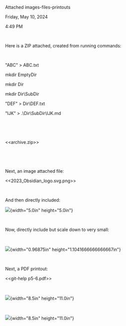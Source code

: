 Attached images-files-printouts

Friday, May 10, 2024

4:49 PM

 

Here is a ZIP attached, created from running commands:

 

\"ABC\" \> ABC.txt

mkdir EmptyDir

mkdir Dir

mkdir Dir\\SubDir

\"DEF\" \> Dir\\DEF.txt

\"IJK\" \> .\\Dir\\SubDir\\IJK.md

 

 

\<\<archive.zip\>\>

 

 

Next, an image attached file:

\<\<2023_Obsidian_logo.svg.png\>\>

 

And then directly included:

![](006_Attached_images-files-printouts_000.png){width="5.0in" height="5.0in"}

 

Now, directly include but scale down to very small:

 

![](006_Attached_images-files-printouts_001.png){width="0.96875in" height="1.1041666666666667in"}

 

Next, a PDF printout:

\<\<git-help p5-6.pdf\>\>

 

![](006_Attached_images-files-printouts_002.png){width="8.5in" height="11.0in"}

 

![](006_Attached_images-files-printouts_003.png){width="8.5in" height="11.0in"}
